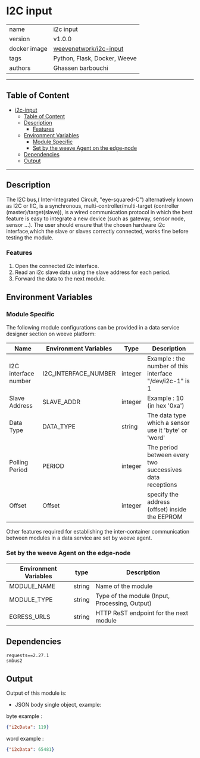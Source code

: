 # I2C input

|              |                                                                             |
| ------------ | ----------------------------------------------------------------------------|
| name         | i2c input                                                                   |
| version      | v1.0.0                                                                      |
| docker image | [weevenetwork/i2c-input](https://hub.docker.com/r/weevenetwork/i2c-input)   |
| tags         | Python, Flask, Docker, Weeve                                                |
| authors      | Ghassen barbouchi                                                           |

***
## Table of Content

- [i2c-input](#i2c-input)
  - [Table of Content](#table-of-content)
  - [Description](#description)
     - [Features](#features)
  - [Environment Variables](#environment-variables)
    - [Module Specific](#module-specific)
    - [Set by the weeve Agent on the edge-node](#set-by-the-weeve-agent-on-the-edge-node)
  - [Dependencies](#dependencies)
  - [Output](#output)

***

## Description
The I2C bus,( Inter-Integrated Circuit, "eye-squared-C") alternatively known as I2C or IIC, is a synchronous, multi-controller/multi-target (controller (master)/target(slave)), is a wired communication protocol in which the best feature is easy to integrate a new device (such as gateway, sensor node, sensor ...).
The user should ensure that the chosen hardware i2c interface,which the slave or slaves correctly connected, works fine before testing the module.

### Features
1. Open the connected i2c interface.
2. Read an i2c slave data using the slave address for each period.
3. Forward the data to the next module.

## Environment Variables

### Module Specific
The following module configurations can be provided in a data service designer section on weeve platform:

| Name                | Environment Variables | Type    | Description                                                   |
|---------------------|-----------------------|---------|---------------------------------------------------------------|
| I2C interface number| I2C_INTERFACE_NUMBER  | integer | Example : the number of this interface "/dev/i2c-1" is 1      |
| Slave Address       | SLAVE_ADDR            | integer | Example : 10 (in hex '0xa')                                   |
| Data Type           | DATA_TYPE             | string  | The data type which a sensor use it 'byte' or 'word'          |
| Polling Period      | PERIOD                | integer | The period between every two successives data receptions      |
| Offset              | Offset                | integer | specify the address (offset) inside the EEPROM                |
Other features required for establishing the inter-container communication between modules in a data service are set by weeve agent.

### Set by the weeve Agent on the edge-node

| Environment Variables | type   | Description                                    |
| --------------------- | ------ | ---------------------------------------------- |
| MODULE_NAME           | string | Name of the module                             |
| MODULE_TYPE           | string | Type of the module (Input, Processing, Output) |
| EGRESS_URLS           | string | HTTP ReST endpoint for the next module         |

## Dependencies
```
requests==2.27.1
smbus2
```
## Output

Output of this module is:

* JSON body single object, example:

byte example :
```json
{"i2cData": 119}
```
word example :
```json
{"i2cData": 65481}
```

